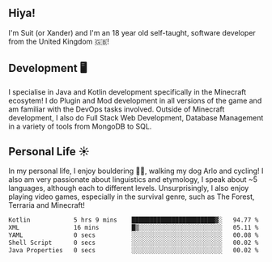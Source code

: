 ## Hiya! 
I'm Suit (or Xander) and I'm an 18 year old self-taught, software developer from the United Kingdom 🇬🇧!

Development 🖥️
---
I specialise in Java and Kotlin development specifically in the Minecraft ecosytem! 
I do Plugin and Mod development in all versions of the game and am familiar with the DevOps tasks involved.
Outside of Minecraft development, I also do Full Stack Web Development, Database Management in a variety of tools from MongoDB to SQL.

Personal Life ☀️
---
In my personal life, I enjoy bouldering 🧗‍♂️, walking my dog Arlo and cycling! I also am very passionate about linguistics and etymology, I speak about ~5 languages, although each to different levels. 
Unsurprisingly, I also enjoy playing video games, especially in the survival genre, such as The Forest, Terraria and Minecraft!
<!--START_SECTION:waka-->

```txt
Kotlin            5 hrs 9 mins    ███████████████████████▓░   94.77 %
XML               16 mins         █▒░░░░░░░░░░░░░░░░░░░░░░░   05.11 %
YAML              0 secs          ░░░░░░░░░░░░░░░░░░░░░░░░░   00.08 %
Shell Script      0 secs          ░░░░░░░░░░░░░░░░░░░░░░░░░   00.02 %
Java Properties   0 secs          ░░░░░░░░░░░░░░░░░░░░░░░░░   00.02 %
```

<!--END_SECTION:waka-->

